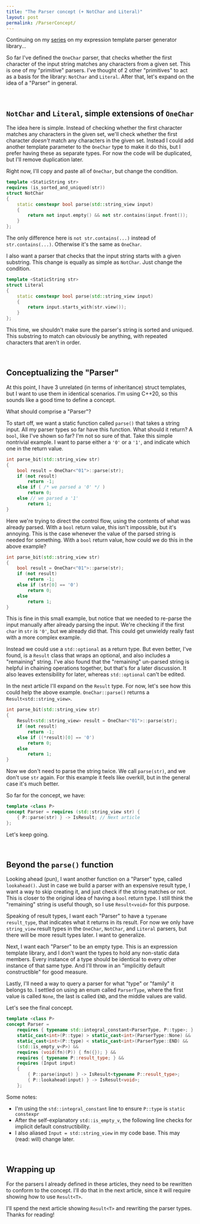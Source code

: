 ```yaml
---
title: "The Parser concept (+ NotChar and Literal)"
layout: post
permalink: /ParserConcept/
---
```


Continuing on my [series](/tok3n/) on my expression template parser generator library...

So far I've defined the `OneChar` parser, that checks whether the first character of the input string matches any characters from a given set. This is one of my "primitive" parsers. I've thought of 2 other "primitives" to act as a basis for the library: `NotChar` and `Literal`. After that, let's expand on the idea of a "Parser" in general.

<!--more-->

<br>

## `NotChar` and `Literal`, simple extensions of `OneChar`

The idea here is simple. Instead of checking whether the first character matches any characters in the given set, we'll check whether the first character *doesn't* match any characters in the given set. Instead I could add another template parameter to the `OneChar` type to make it do this, but I prefer having these as separate types. For now the code will be duplicated, but I'll remove duplication later.

Right now, I'll copy and paste all of `OneChar`, but change the condition.

```cpp
template <StaticString str>
requires (is_sorted_and_uniqued(str))
struct NotChar
{
    static constexpr bool parse(std::string_view input)
    {
        return not input.empty() && not str.contains(input.front());
    }
};
```
The only difference here is `not str.contains(...)` instead of `str.contains(...)`. Otherwise it's the same as `OneChar`.

I also want a parser that checks that the input string starts with a given substring. This change is equally as simple as `NotChar`. Just change the condition.

```cpp
template <StaticString str>
struct Literal
{
    static constexpr bool parse(std::string_view input)
    {
        return input.starts_with(str.view());
    }
};
```

This time, we shouldn't make sure the parser's string is sorted and uniqued. This substring to match can obviously be anything, with repeated characters that aren't in order.

<br>

## Conceptualizing the "Parser"

At this point, I have 3 unrelated (in terms of inheritance) struct templates, but I want to use them in identical scenarios. I'm using C++20, so this sounds like a good time to define a concept.

What should comprise a "Parser"?

To start off, we want a static function called `parse()` that takes a string input. All my parser types so far have this function. What should it return? A `bool`, like I've shown so far? I'm not so sure of that. Take this simple nontrivial example. I want to parse either a `'0'` or a `'1'`, and indicate which one in the return value.

```cpp
int parse_bit(std::string_view str)
{
    bool result = OneChar<"01">::parse(str);
    if (not result)
        return -1;
    else if ( /* we parsed a '0' */ )
        return 0;
    else // we parsed a '1'
        return 1;
}
```

Here we're trying to direct the control flow, using the contents of what was already parsed. With a `bool` return value, this isn't impossible, but it's annoying. This is the case whenever the value of the parsed string is needed for something. With a `bool` return value, how could we do this in the above example?

```cpp
int parse_bit(std::string_view str)
{
    bool result = OneChar<"01">::parse(str);
    if (not result)
        return -1;
    else if (str[0] == '0')
        return 0;
    else
        return 1;
}
```

This is fine in this small example, but notice that we needed to re-parse the input manually after already parsing the input. We're checking if the first `char` in `str` is `'0'`, but we already did that. This could get unwieldy really fast with a more complex example.

Instead we could use a `std::optional` as a return type. But even better, I've found, is a `Result` class that wraps an optional, and also includes a "remaining" string. I've also found that the "remaining" un-parsed string is helpful in chaining operations together, but that's for a later discussion. It also leaves extensibility for later, whereas `std::optional` can't be edited.

In the next article I'll expand on the `Result` type. For now, let's see how this could help the above example. `OneChar::parse()` returns a `Result<std::string_view>`.

```cpp
int parse_bit(std::string_view str)
{
    Result<std::string_view> result = OneChar<"01">::parse(str);
    if (not result)
        return -1;
    else if ((*result)[0] == '0')
        return 0;
    else
        return 1;
}
```

Now we don't need to parse the string twice. We call `parse(str)`, and we don't use `str` again. For this example it feels like overkill, but in the general case it's much better.

So far for the concept, we have:

```cpp
template <class P>
concept Parser = requires (std::string_view str) {
    { P::parse(str) } -> IsResult; // Next article
};
```

Let's keep going.

<br>

## Beyond the `parse()` function

Looking ahead (pun), I want another function on a "Parser" type, called `lookahead()`. Just in case we build a parser with an expensive result type, I want a way to skip creating it, and just check if the string matches or not. This is closer to the original idea of having a `bool` return type. I still think the "remaining" string is useful though, so I use `Result<void>` for this purpose.

Speaking of result types, I want each "Parser" to have a `typename result_type`, that indicates what it returns in its result. For now we only have `string_view` result types in the `OneChar`, `NotChar`, and `Literal` parsers, but there will be more result types later. I want to generalize.

Next, I want each "Parser" to be an empty type. This is an expression template library, and I don't want the types to hold any non-static data members. Every instance of a type should be identical to every other instance of that same type. And I'll throw in an "implicitly default constructible" for good measure.

Lastly, I'll need a way to query a parser for what "type" or "family" it belongs to. I settled on using an enum called `ParserType`, where the first value is called `None`, the last is called `END`, and the middle values are valid.

Let's see the final concept.

```cpp
template <class P> 
concept Parser = 
    requires { typename std::integral_constant<ParserType, P::type>; } && 
    static_cast<int>(P::type) > static_cast<int>(ParserType::None) && 
    static_cast<int>(P::type) < static_cast<int>(ParserType::END) && 
    (std::is_empty_v<P>) && 
    requires (void(fn)(P)) { fn({}); } &&
    requires { typename P::result_type; } && 
    requires (Input input) 
    { 
        { P::parse(input) } -> IsResult<typename P::result_type>; 
        { P::lookahead(input) } -> IsResult<void>; 
    };
```

Some notes:
* I'm using the `std::integral_constant` line to ensure `P::type` is `static constexpr`
* After the self-explanatory `std::is_empty_v`, the following line checks for implicit default constructibility.
* I also aliased `Input = std::string_view` in my code base. This may (read: will) change later.

<br>

## Wrapping up

For the parsers I already defined in these articles, they need to be rewritten to conform to the concept. I'll do that in the next article, since it will require showing how to use `Result<T>`.

I'll spend the next article showing `Result<T>` and rewriting the parser types. Thanks for reading!
